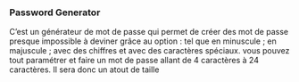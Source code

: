 ### Password Generator

C’est un générateur de mot de passe qui permet de créer des mot de passe presque impossible à deviner grâce au option :
tel que en minuscule ;
en majuscule ;
avec des chiffres
et avec des caractères spéciaux.
vous pouvez tout paramétrer et faire un mot de passe allant de 4 caractères à 24 caractères.
Il sera donc un atout de taille
